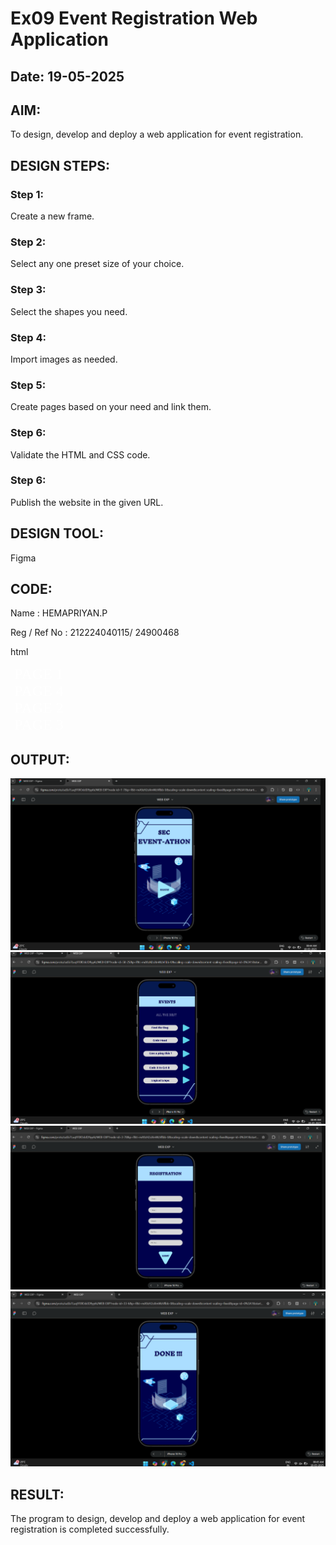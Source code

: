 # Ex09 Event Registration Web Application
## Date: 19-05-2025

## AIM:
To design, develop and deploy a web application for event registration.

## DESIGN STEPS:

### Step 1:
Create a new frame.

### Step 2:
Select any one preset size of your choice.

### Step 3:
Select the shapes you need.

### Step 4:
Import images as needed.

### Step 5:
Create pages based on your need and link them.

### Step 6:

Validate the HTML and CSS code.

### Step 6:

Publish the website in the given URL.

## DESIGN TOOL:
Figma

## CODE:

Name : HEMAPRIYAN.P

Reg / Ref No : 212224040115/ 24900468

html
<style>
    .container--0- {
  position: absolute;
  left: 1338px;
  top: 0px;
  width: 402px;
  height: 874px;
  background-color: #ffffff;
  justify-content: start;
  align-items: start;
}
.text-1-2-1 {
  position: absolute;
  left: 151.00284774538653px;
  top: 713.1062073967535px;
  width: 101.26842498779297px;
  height: 59.71599197387695px;
  color: #070559;
  box-shadow: 0px 4px 4px 0 #000000;
  font-size: 15px;
  font-family: Alkatra, "Bold";
  font-weight: 700;
  text-align: center;
  vertical-align: top;
}
.text-1-2-2 {
  width: 122px;
  height: 62px;
  color: #070559;
  box-shadow: 0px 4px 4px 0 #000000;
  font-size: 24px;
  font-family: Inknut Antiqua, "Black";
  font-weight: 900;
  text-align: center;
  vertical-align: top;
}
.text-1-2-3 {
  position: absolute;
  left: 155px;
  top: 124px;
  width: 86px;
  height: 93px;
  color: #070559;
  box-shadow: 0px 4px 4px 0 #000000;
  font-size: 36px;
  font-family: Inknut Antiqua, "Black";
  font-weight: 900;
  text-align: center;
  vertical-align: top;
}
.text-1-2-4 {
  position: absolute;
  left: 8px;
  top: 185px;
  width: 380px;
  height: 103px;
  color: #070559;
  box-shadow: 0px 4px 4px 0 #000000;
  font-size: 40px;
  font-family: Inknut Antiqua, "Black";
  font-weight: 900;
  text-align: center;
  vertical-align: top;
}
.text-0-1-2 {
  width: 199px;
  height: 103px;
  color: #070559;
  box-shadow: 0px 4px 4px 0 #000000;
  font-size: 40px;
  font-family: Inknut Antiqua, "Black";
  font-weight: 900;
  text-align: center;
  vertical-align: top;
}
.container-0-1-1 {
  position: absolute;
  left: 0px;
  top: 35px;
  width: 402px;
  height: 874px;
  background-color: #ffffff;
  justify-content: start;
  align-items: start;
}
.text-1-2-8 {
  width: 123px;
  height: 30px;
  color: #070559;
  font-size: 20px;
  font-family: Briem Hand, "Bold";
  font-weight: 700;
  text-align: center;
  vertical-align: top;
}
.text-1-2-9 {
  width: 146px;
  height: 30px;
  color: #070559;
  font-size: 20px;
  font-family: Briem Hand, "Bold";
  font-weight: 700;
  text-align: center;
  vertical-align: top;
}
.text-1-2-10 {
  width: 130px;
  height: 30px;
  color: #070559;
  font-size: 20px;
  font-family: Briem Hand, "Bold";
  font-weight: 700;
  text-align: center;
  vertical-align: top;
}
.text-1-2-11 {
  width: 164px;
  height: 30px;
  color: #070559;
  font-size: 20px;
  font-family: Briem Hand, "Bold";
  font-weight: 700;
  text-align: center;
  vertical-align: top;
}
.text-1-2-12 {
  width: 103px;
  height: 30px;
  color: #070559;
  font-size: 20px;
  font-family: Briem Hand, "Bold";
  font-weight: 700;
  text-align: center;
  vertical-align: top;
}
.text-1-2-18 {
  width: 148px;
  height: 30px;
  color: #ffffff;
  font-size: 24px;
  font-family: Tilt Prism, "Regular";
  font-weight: 400;
  text-align: center;
  vertical-align: top;
}
.text--0- {
  width: 91px;
  height: 27px;
  color: #ffffff;
  font-size: 24px;
  font-family: Trispace, "Regular";
  font-weight: 400;
  text-align: center;
  vertical-align: top;
}
</style>

<div class="container--0-">
    <svg
      width="402"
      height="73"
      viewBox="0 0 402 73"
      fill="none"
      xmlns="http://www.w3.org/2000/svg"
    >
      <rect width="402" height="73" fill="#061A51"></rect>
    </svg>
    <div class="container-0-1-1">
      <img src="D:\vs code - projects\web\Figma\Screenshot 2025-05-17 094924.png">
        <svg
      width="402"
      height="73"
      viewBox="0 0 402 73"
      fill="none"
      xmlns="http://www.w3.org/2000/svg"
    >
      <rect width="402" height="73" fill="#061A51"></rect>
    </svg>
    <div class="text-0-1-2">REGISTRATION</div>
    <div class="container-0-1-3">
      <svg
        width="248"
        height="41"
        viewBox="0 0 248 41"
        fill="none"
        xmlns="http://www.w3.org/2000/svg"
      >
        <rect width="248" height="41" rx="20.5" fill="#D9D9D9"></rect>
      </svg>
      <div class="text-1-2-1">Dept :</div>
    </div>
    <div class="container-0-1-4">
      <svg
        width="248"
        height="41"
        viewBox="0 0 248 41"
        fill="none"
        xmlns="http://www.w3.org/2000/svg"
      >
        <rect width="248" height="41" rx="20.5" fill="#D9D9D9"></rect>
      </svg>
      <div class="text-1-2-1">Year :</div>
    </div>
    <div class="container-0-1-5">
      <svg
        width="248"
        height="41"
        viewBox="0 0 248 41"
        fill="none"
        xmlns="http://www.w3.org/2000/svg"
      >
        <rect width="248" height="41" rx="20.5" fill="#D9D9D9"></rect>
      </svg>
      <div class="text-1-2-1">Email :</div>
    </div>
    <div class="container-0-1-6">
      <svg
        width="248"
        height="41"
        viewBox="0 0 248 41"
        fill="none"
        xmlns="http://www.w3.org/2000/svg"
      >
        <rect width="248" height="41" rx="20.5" fill="#D9D9D9"></rect>
      </svg>
      <div class="text-1-2-1">Ph. No :</div>
    </div>
    <div class="container-0-1-7">
      <svg
        width="248"
        height="41"
        viewBox="0 0 248 41"
        fill="none"
        xmlns="http://www.w3.org/2000/svg"
      >
        <rect width="248" height="41" rx="20.5" fill="#D9D9D9"></rect>
      </svg>
      <div class="text-1-2-1">Ref No :</div>
    </div>
    <div class="container-0-1-8">
      <svg
        width="107"
        height="100"
        viewBox="0 0 107 100"
        fill="none"
        xmlns="http://www.w3.org/2000/svg"
      >
        <foreignObject x="0.132874" y="-3.18768" width="106.485" height="102.738"
          ><div
            xmlns="http://www.w3.org/1999/xhtml"
            style="backdrop-filter:blur(2px);clip-path:url(#bgblur_0_33_4_clip_path);height:100%;width:100%"
          ></div
        ></foreignObject>
        <g filter="url(#filter0_d_33_4)" data-figma-bg-blur-radius="4">
          <path
            d="M61.1414 86.898C57.7073 93.0914 48.8095 93.103 45.3927 86.9185L5.26531 14.2855C1.9537 8.29129 6.30241 0.92592 13.1584 0.917L93.6176 0.812313C100.474 0.803392 104.802 8.15747 101.473 14.1603L61.1414 86.898Z"
            fill="#9EE8FD"
          ></path>
        </g>
        <defs>
          <filter
            id="filter0_d_33_4"
            x="0.132874"
            y="-3.18768"
            width="106.485"
            height="102.738"
            filterUnits="userSpaceOnUse"
            color-interpolation-filters="sRGB"
          >
            <feFlood flood-opacity="0" result="BackgroundImageFix"></feFlood>
            <feColorMatrix
              in="SourceAlpha"
              type="matrix"
              values="0 0 0 0 0 0 0 0 0 0 0 0 0 0 0 0 0 0 127 0"
              result="hardAlpha"
            ></feColorMatrix>
            <feOffset dy="4"></feOffset>
            <feGaussianBlur stdDeviation="2"></feGaussianBlur>
            <feComposite in2="hardAlpha" operator="out"></feComposite>
            <feColorMatrix
              type="matrix"
              values="0 0 0 0 0 0 0 0 0 0 0 0 0 0 0 0 0 0 0.25 0"
            ></feColorMatrix>
            <feBlend
              mode="normal"
              in2="BackgroundImageFix"
              result="effect1_dropShadow_33_4"
            ></feBlend>
            <feBlend
              mode="normal"
              in="SourceGraphic"
              in2="effect1_dropShadow_33_4"
              result="shape"
            ></feBlend>
          </filter>
          <clipPath
            id="bgblur_0_33_4_clip_path"
            transform="translate(-0.132874 3.18768)"
          >
            <path
              d="M61.1414 86.898C57.7073 93.0914 48.8095 93.103 45.3927 86.9185L5.26531 14.2855C1.9537 8.29129 6.30241 0.92592 13.1584 0.917L93.6176 0.812313C100.474 0.803392 104.802 8.15747 101.473 14.1603L61.1414 86.898Z"
            ></path>
          </clipPath>
        </defs>
      </svg>
      <div class="text-1-2-1">SUBMIT</div>
    </div>
  </div>
  <div class="container--0-">
    <svg
      width="402"
      height="73"
      viewBox="0 0 402 73"
      fill="none"
      xmlns="http://www.w3.org/2000/svg"
    >
      <rect width="402" height="73" fill="#061A51"></rect></svg
    >
    <img src="D:\vs code - projects\web\Figma\Screenshot 2025-05-17 094924.png">
    <svg
        width="402"
        height="73"
        viewBox="0 0 402 73"
        fill="none"
        xmlns="http://www.w3.org/2000/svg"
      >
        <rect width="402" height="73" fill="#061A51"></rect>
      </svg>
      <div class="text-1-2-2">EVENTS</div>
      <svg
        width="248"
        height="41"
        viewBox="0 0 248 41"
        fill="none"
        xmlns="http://www.w3.org/2000/svg"
      >
        <rect width="248" height="41" rx="20.5" fill="#D9D9D9"></rect></svg
      ><svg
        width="248"
        height="41"
        viewBox="0 0 248 41"
        fill="none"
        xmlns="http://www.w3.org/2000/svg"
      >
        <rect width="248" height="41" rx="20.5" fill="#D9D9D9"></rect></svg
      ><svg
        width="248"
        height="41"
        viewBox="0 0 248 41"
        fill="none"
        xmlns="http://www.w3.org/2000/svg"
      >
        <rect width="248" height="41" rx="20.5" fill="#D9D9D9"></rect></svg
      ><svg
        width="248"
        height="41"
        viewBox="0 0 248 41"
        fill="none"
        xmlns="http://www.w3.org/2000/svg"
      >
        <rect width="248" height="41" rx="20.5" fill="#D9D9D9"></rect></svg
      ><svg
        width="248"
        height="41"
        viewBox="0 0 248 41"
        fill="none"
        xmlns="http://www.w3.org/2000/svg"
      >
        <rect width="248" height="41" rx="20.5" fill="#D9D9D9"></rect>
      </svg>
      <div class="text-1-2-8">Find the Bug</div>
      <div class="text-1-2-9">Code it to Get it</div>
      <div class="text-1-2-10">Logical Loops</div>
      <div class="text-1-2-11">Can u play this ?</div>
      <div class="text-1-2-12">Code Hunt</div>
      <svg
        width="48"
        height="49"
        viewBox="0 0 48 49"
        fill="none"
        xmlns="http://www.w3.org/2000/svg"
      >
        <path
          d="M45.1659 20.0372C48.8265 21.8864 48.8265 27.1136 45.1659 28.9628L7.25455 48.1149C3.92887 49.795 0 47.378 0 43.6521L0 5.34792C0 1.62196 3.92888 -0.795005 7.25455 0.885063L45.1659 20.0372Z"
          fill="#5ED4E9"
        ></path></svg
      ><svg
        width="48"
        height="49"
        viewBox="0 0 48 49"
        fill="none"
        xmlns="http://www.w3.org/2000/svg"
      >
        <path
          d="M45.1659 20.0372C48.8265 21.8864 48.8265 27.1136 45.1659 28.9628L7.25455 48.1149C3.92887 49.795 0 47.378 0 43.6521L0 5.34792C0 1.62196 3.92888 -0.795005 7.25455 0.885063L45.1659 20.0372Z"
          fill="#5ED4E9"
        ></path></svg
      ><svg
        width="48"
        height="49"
        viewBox="0 0 48 49"
        fill="none"
        xmlns="http://www.w3.org/2000/svg"
      >
        <path
          d="M45.1659 20.0372C48.8265 21.8864 48.8265 27.1136 45.1659 28.9628L7.25455 48.1149C3.92887 49.795 0 47.378 0 43.6521L0 5.34792C0 1.62196 3.92888 -0.795005 7.25455 0.885063L45.1659 20.0372Z"
          fill="#5ED4E9"
        ></path></svg
      ><svg
        width="48"
        height="49"
        viewBox="0 0 48 49"
        fill="none"
        xmlns="http://www.w3.org/2000/svg"
      >
        <path
          d="M45.1659 20.0372C48.8265 21.8864 48.8265 27.1136 45.1659 28.9628L7.25455 48.1149C3.92887 49.795 0 47.378 0 43.6521L0 5.34792C0 1.62196 3.92888 -0.795005 7.25455 0.885063L45.1659 20.0372Z"
          fill="#5ED4E9"
        ></path></svg
      ><svg
        width="48"
        height="49"
        viewBox="0 0 48 49"
        fill="none"
        xmlns="http://www.w3.org/2000/svg"
      >
        <path
          d="M45.1659 20.0372C48.8265 21.8864 48.8265 27.1136 45.1659 28.9628L7.25455 48.1149C3.92887 49.795 0 47.378 0 43.6521L0 5.34792C0 1.62196 3.92888 -0.795005 7.25455 0.885063L45.1659 20.0372Z"
          fill="#5ED4E9"
        ></path>
      </svg>
      <div class="text-1-2-18">ALL THE BEST</div>
    </div>
  </div>
  <div class="text--0-">PAGE 1</div>
  <div class="text--0-">PAGE 4</div>
  <div class="text--0-">PAGE 2</div>
  <div class="text--0-">PAGE 3</div>


## OUTPUT:
![alt text](<Screenshot 2025-05-21 204620.png>)
![alt text](<Screenshot 2025-05-21 204641.png>)
![alt text](<Screenshot 2025-05-21 204702.png>)
![alt text](<Screenshot 2025-05-21 204722.png>)

## RESULT:
The program to design, develop and deploy a web application for event registration is completed successfully.